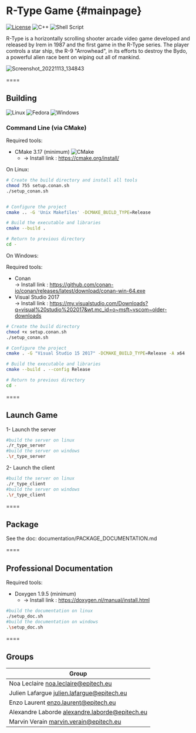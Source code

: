 R-Type Game              {#mainpage}
====

[![License](https://img.shields.io/github/license/MisterPeModder/Arcade)](https://github.com/EpitechPromo2025/B-CPP-500-NAN-5-1-rtype-noa.leclaire)
![C++](https://img.shields.io/badge/c++-%2300599C.svg?style=for-the-badge&logo=c%2B%2B&logoColor=white)
![Shell Script](https://img.shields.io/badge/shell_script-%23121011.svg?style=for-the-badge&logo=gnu-bash&logoColor=white)

R-Type is a horizontally scrolling shooter arcade video game developed and released by Irem in 1987 and the first game in the R-Type series. The player controls a star ship, the R-9 "Arrowhead", in its efforts to destroy the Bydo, a powerful alien race bent on wiping out all of mankind.

![Screenshot_20221113_134843](https://user-images.githubusercontent.com/72009611/201525861-bd45c626-0c75-44ae-a3c6-015a70263b3f.png)


====

## Building

![Linux](https://img.shields.io/badge/Linux-FCC624?style=for-the-badge&logo=linux&logoColor=black)
![Fedora](https://img.shields.io/badge/Fedora-294172?style=for-the-badge&logo=fedora&logoColor=white)
![Windows](https://img.shields.io/badge/Windows-0078D6?style=for-the-badge&logo=windows&logoColor=white)

### Command Line (via CMake)

Required tools:
- CMake 3.17 (minimum) ![CMake](https://img.shields.io/badge/CMake-%23008FBA.svg?style=for-the-badge&logo=cmake&logoColor=white)
    - -> Install link : https://cmake.org/install/

On Linux:  

```sh
# Create the build directory and install all tools
chmod 755 setup.conan.sh
./setup_conan.sh


# Configure the project
cmake .. -G 'Unix Makefiles' -DCMAKE_BUILD_TYPE=Release

# Build the executable and libraries
cmake --build .

# Return to previous directory
cd -
```

On Windows:

  Required tools:  
  - Conan  
    -> Install link : https://github.com/conan-io/conan/releases/latest/download/conan-win-64.exe
  - Visual Studio 2017  
    -> Install link : https://my.visualstudio.com/Downloads?q=visual%20studio%202017&wt.mc_id=o~msft~vscom~older-downloads

```sh
# Create the build directory
chmod +x setup.conan.sh
./setup_conan.sh

# Configure the project
cmake . -G "Visual Studio 15 2017" -DCMAKE_BUILD_TYPE=Release -A x64

# Build the executable and libraries
cmake --build . --config Release

# Return to previous directory
cd -
```

====
## Launch Game

1- Launch the server

```sh
#build the server on linux
./r_type_server
#build the server on windows
.\r_type_server
```
2- Launch the client

```sh
#build the server on linux
./r_type_client
#build the server on windows
.\r_type_client
```

====

## Package

See the doc: documentation/PACKAGE_DOCUMENTATION.md

====

## Professional Documentation

Required tools:
- Doxygen 1.9.5 (minimum)
  - -> Install link : https://doxygen.nl/manual/install.html

```sh
#build the documentation on linux
./setup_doc.sh
#build the documentation on windows
.\setup_doc.sh
```

====

## Groups

| Group |
|--------------------------------------------------|
| Noa Leclaire <noa.leclaire@epitech.eu> |
| Julien Lafargue   <julien.lafargue@epitech.eu>   |
| Enzo Laurent <enzo.laurent@epitech.eu>  |
| Alexandre Laborde <alexandre.laborde@epitech.eu> |
| Marvin Verain  <marvin.verain@epitech.eu>    |
